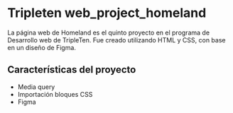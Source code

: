 # Tripleten web_project_homeland

La página web de Homeland es el quinto proyecto en el programa de Desarrollo web de TripleTen. Fue creado utilizando HTML y CSS, con base en un diseño de Figma.

## Características del proyecto

- Media query
- Importación bloques CSS
- Figma
